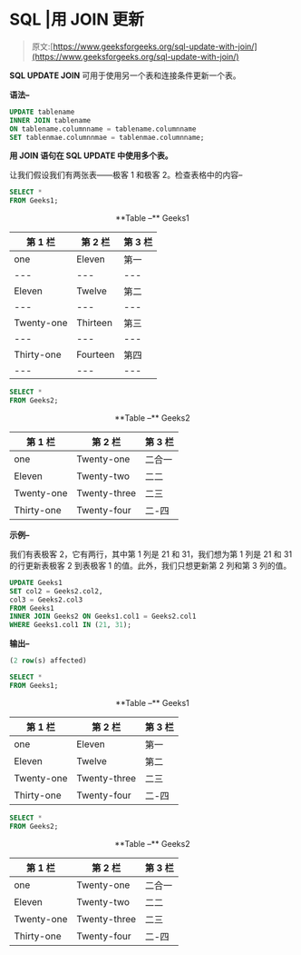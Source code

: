 # SQL |用 JOIN 更新

> 原文:[https://www.geeksforgeeks.org/sql-update-with-join/](https://www.geeksforgeeks.org/sql-update-with-join/)

**SQL UPDATE JOIN** 可用于使用另一个表和连接条件更新一个表。

**语法–**

```sql
UPDATE tablename  
INNER JOIN tablename  
ON tablename.columnname = tablename.columnname  
SET tablenmae.columnnmae = tablenmae.columnname;
```

**用 JOIN 语句在 SQL UPDATE 中使用多个表。**

让我们假设我们有两张表——极客 1 和极客 2。检查表格中的内容–

```sql
SELECT * 
FROM Geeks1;
```

<center>
**Table –** Geeks1

| 第 1 栏 | 第 2 栏 | 第 3 栏 |
| --- | --- | --- |
| one | Eleven | 第一 |
| --- | --- | --- |
| Eleven | Twelve | 第二 |
| --- | --- | --- |
| Twenty-one | Thirteen | 第三 |
| --- | --- | --- |
| Thirty-one | Fourteen | 第四 |
| --- | --- | --- |

</center>

```sql
SELECT * 
FROM Geeks2;
```

<center>
**Table –** Geeks2

| 第 1 栏 | 第 2 栏 | 第 3 栏 |
| --- | --- | --- |
| one | Twenty-one | 二合一 |
| Eleven | Twenty-two | 二二 |
| Twenty-one | Twenty-three | 二三 |
| Thirty-one | Twenty-four | 二-四 |

</center>

**示例–**

我们有表极客 2，它有两行，其中第 1 列是 21 和 31，我们想为第 1 列是 21 和 31 的行更新表极客 2 到表极客 1 的值。此外，我们只想更新第 2 列和第 3 列的值。

```sql
UPDATE Geeks1  
SET col2 = Geeks2.col2,  
col3 = Geeks2.col3  
FROM Geeks1  
INNER JOIN Geeks2 ON Geeks1.col1 = Geeks2.col1  
WHERE Geeks1.col1 IN (21, 31);
```

**输出–**

```sql
(2 row(s) affected)
```

```sql
SELECT * 
FROM Geeks1;
```

<center>
**Table –** Geeks1

| 第 1 栏 | 第 2 栏 | 第 3 栏 |
| --- | --- | --- |
| one | Eleven | 第一 |
| Eleven | Twelve | 第二 |
| Twenty-one | Twenty-three | 二三 |
| Thirty-one | Twenty-four | 二-四 |

</center>

```sql
SELECT * 
FROM Geeks2;
```

<center>
**Table –** Geeks2

| 第 1 栏 | 第 2 栏 | 第 3 栏 |
| --- | --- | --- |
| one | Twenty-one | 二合一 |
| Eleven | Twenty-two | 二二 |
| Twenty-one | Twenty-three | 二三 |
| Thirty-one | Twenty-four | 二-四 |

</center>